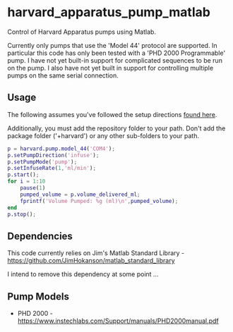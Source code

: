 # harvard_apparatus_pump_matlab
Control of Harvard Apparatus pumps using Matlab.

Currently only pumps that use the 'Model 44' protocol are supported. In particular this code has only been tested with a 'PHD 2000 Programmable' pump. I have not yet built-in support for complicated sequences to be run on the pump. I also have not yet built in support for controlling multiple pumps on the same serial connection.

## Usage

The following assumes you've followed the setup directions [found here](docs/other_file.md).

Additionally, you must add the repository folder to your path. Don't add the package folder ('+harvard') or any other sub-folders to your path.

```matlab
p = harvard.pump.model_44('COM4');
p.setPumpDirection('infuse');
p.setPumpMode('pump');
p.setInfuseRate(1,'ml/min');	
p.start();
for i = 1:10
    pause(1)
    pumped_volume = p.volume_delivered_ml;
    fprintf('Volume Pumped: %g (ml)\n',pumped_volume);
end
p.stop();
```

## Dependencies

This code currently relies on Jim's Matlab Standard Library - https://github.com/JimHokanson/matlab_standard_library

I intend to remove this dependency at some point ...

## Pump Models

* PHD 2000 - https://www.instechlabs.com/Support/manuals/PHD2000manual.pdf

